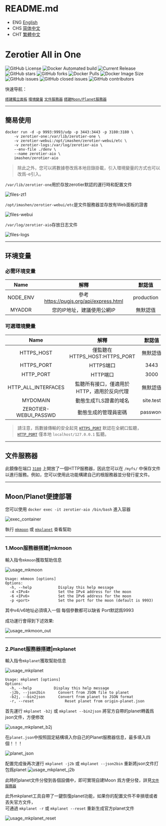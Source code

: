 # README.md
- ENG [English](doc/README_ENG.md)
- CHS [简体中文](doc/README_CHS.md)
- CHT [繁體中文](doc/README_CHT.md)


# Zerotier All in One

![GitHub License](https://img.shields.io/github/license/imashen/zerotier-aio)
![Docker Automated build](https://img.shields.io/docker/automated/imashen/zerotier-aio)
![Current Release](https://img.shields.io/github/v/release/imashen/zerotier-aio.svg)
![GitHub stars](https://img.shields.io/github/stars/imashen/zerotier-aio?style=social)
![GitHub forks](https://img.shields.io/github/forks/imashen/zerotier-aio?style=social)
![Docker Pulls](https://img.shields.io/docker/pulls/imashen/zerotier-aio)
![Docker Image Size](https://img.shields.io/docker/image-size/imashen/zerotier-aio/latest)
![GitHub issues](https://img.shields.io/github/issues/imashen/zerotier-aio)
![GitHub closed issues](https://img.shields.io/github/issues-closed/imashen/zerotier-aio)
![GitHub contributors](https://img.shields.io/github/contributors/imashen/zerotier-aio)

快速导航：

[`搭建獨立面板`](#usage "Go to definition")
[`環境變量`](#env "Go to definition")
[`文件服務器`](#fileserver "Go to definition")
[`搭建Moon/Planet服務器`](#mkmoon "Go to definition")

****

## <a id="usage">簡易使用</a>

```
docker run -d -p 9993:9993/udp -p 3443:3443 -p 3180:3180 \
    -v zerotier-one:/var/lib/zerotier-one \
    -v zerotier-webui:/opt/imashen/zerotier-webui/etc \
    -v zerotier-logs:/var/log/zerotier-aio \
    --env-file ./denv \
    --name zerotier-aio \
    imashen/zerotier-aio
```
> 除此之外，您可以將數據卷改爲本地目錄掛載，引入環境變量的方式也可以改爲-e引入。

`/var/lib/zerotier-one`用於存放zerotier默認的運行時和配置文件

![files-zt1](/doc/bash/files-zt1.png)

`/opt/imashen/zerotier-webui/etc`是文件服務器並存放有Web面板的證書

![files-webui](/doc/bash/files-webui.png)

`/var/log/zerotier-aio`存放日志文件

![files-logs](/doc/bash/files-logs.png)

****

## <a id="env">环境变量</a>

### 必需环境变量

| Name | 解釋 | 默認值 |
|:--------:|:--------:|:--------:|
| NODE_ENV | 參考 https://pugjs.org/api/express.html | production |
| MYADDR | 您的IP地址，建議使用公網IP | 無默認值 |

### 可選環境變量

| Name | 解釋 | 默認值 |
|:--------:|:--------:|:--------:|
| HTTPS_HOST | 僅監聽在 HTTPS_HOST:HTTPS_PORT | 無默認值 |
| <a id="https_port">HTTPS_PORT</a> | HTTPS端口 | 3443 |
| <a id="http_port">HTTP_PORT</a> | HTTP端口 | 3000 |
| HTTP_ALL_INTERFACES | 監聽所有接口，僅適用於HTTP，適用於反向代理 | 無默認值 |
| MYDOMAIN | 動態生成TLS證書的域名 | site.test |
| ZEROTIER-WEBUI_PASSWD | 動態生成的管理員密碼 | password |

> 請注意，爲數據傳輸的安全起見 [`HTTPS_PORT`](#https_port "Go to definition") 默認在全網口監聽，[`HTTP_PORT`](#http_port "Go to definition") 僅本地 `localhost/127.0.0.1` 監聽。

****

## <a id="fileserver">文件服務器</a>

此鏡像在端口 [`3180`](#usage "Go to definition") 上開放了一個HTTP服務器，因此您可以在 `/myfs/` 中保存文件以進行服務。例如，您可以使用此功能構建自己的根服務器並分發行星文件。

****

## Moon/Planet便捷部署

您可以使用 `docker exec -it zerotier-aio /bin/bash` 進入容器

![exec_container](/doc/bash/exec_container.png)

執行 [`mkmoon`](#mkmoon "Go to definition") 或 [`mkplanet`](#mkplanet "Go to definition") 查看幫助

****

### <a id="mkmoon">1.Moon服務器搭建|mkmoon</a>
輸入指令`mkmoon`獲取幫助信息

![usage_mkmoon](/doc/bash/usage_mkmoon.png)

```
Usage: mkmoon [options]
Options:
  -h, --help            Display this help message
  -4 <IPv4>             Set the IPv4 address for the moon
  -6 <IPv6>             Set the IPv6 address for the moon
  -p <port>             Set the port for the moon (default is 9993)
```

其中v4/v6地址必須填入一個 每個參數都可以缺省 Port默認爲9993

成功運行會得到下述效果:

![usage_mkmoon_out](/doc/bash/usage_mkmoon_out.png)

****

### <a id="mkplanet">2.Planet服務器搭建|mkplanet</a>
輸入指令`mkplanet`獲取幫助信息

![usage_mkplanet](/doc/bash/usage_mkplanet.png)

```
Usage: mkplanet [options]
Options:
  -h, --help          Display this help message
  -j2b, --json2bin      Convert from JSON file to planet
  -b2j, --bin2json      Convert from planet to JSON format
  -r, --reset              Reset planet from origin-planet.json
```

首先運行 `mkplanet -b2j` 或 `mkplanet --bin2json` 將官方自帶的planet轉義爲json文件，方便修改

![usage_mkplanet_b2j](/doc/bash/usage_mkplanet_b2j.png)

在`planet.json`中按照固定結構填入你自己的Planet服務器信息，最多填入四個！！！

![planet_json](/doc/bash/planet_json.png)

配置完成後再次運行 `mkplanet -j2b` 或 `mkplanet --json2bin` 重新將json文件打包爲planet
![usage_mkplanet_j2b](/doc/bash/usage_mkplanet_j2b.png)

此時的planet文件分發到各個設備中，即可實現自建Moon
爲方便分發，詳見[`文件服務器`](#fileserver "Go to definition")

此外mkplanet工具自帶了一鍵恢復planet功能，如果你的配置文件不幸損壞或者丟失官方文件，</br>可通過 `mkplanet -r` 或 `mkplanet --reset` 重新生成官方planet文件

![usage_mkplanet_reset](/doc/bash/usage_mkplanet_reset.png)